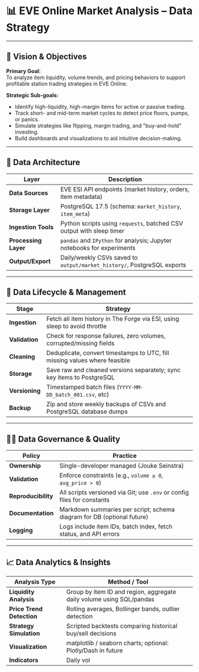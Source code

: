 # 📊 EVE Online Market Analysis – Data Strategy

---

## 🎯 Vision & Objectives

**Primary Goal:**  
To analyze item liquidity, volume trends, and pricing behaviors to support profitable station trading strategies in EVE Online.

**Strategic Sub-goals:**

- Identify high-liquidity, high-margin items for active or passive trading.
- Track short- and mid-term market cycles to detect price floors, pumps, or panics.
- Simulate strategies like flipping, margin trading, and "buy-and-hold" investing.
- Build dashboards and visualizations to aid intuitive decision-making.

---

## 🧱 Data Architecture

| Layer               | Description                                                                 |
|---------------------|-----------------------------------------------------------------------------|
| **Data Sources**     | EVE ESI API endpoints (market history, orders, item metadata)              |
| **Storage Layer**    | PostgreSQL 17.5 (schema: `market_history`, `item_meta`)                    |
| **Ingestion Tools**  | Python scripts using `requests`, batched CSV output with sleep timer       |
| **Processing Layer** | `pandas` and `IPython` for analysis; Jupyter notebooks for experiments     |
| **Output/Export**    | Daily/weekly CSVs saved to `output/market_history/`, PostgreSQL exports    |

---

## 🔄 Data Lifecycle & Management

| Stage         | Strategy                                                                 |
|---------------|--------------------------------------------------------------------------|
| **Ingestion** | Fetch all item history in The Forge via ESI, using sleep to avoid throttle |
| **Validation**| Check for response failures, zero volumes, corrupted/missing fields       |
| **Cleaning**  | Deduplicate, convert timestamps to UTC, fill missing values where feasible |
| **Storage**   | Save raw and cleaned versions separately; sync key items to PostgreSQL    |
| **Versioning**| Timestamped batch files (`YYYY-MM-DD_batch_001.csv`, etc)                 |
| **Backup**    | Zip and store weekly backups of CSVs and PostgreSQL database dumps        |

---

## 🕵️‍♂️ Data Governance & Quality

| Policy              | Practice                                                                |
|---------------------|-------------------------------------------------------------------------|
| **Ownership**        | Single-developer managed (Jouke Seinstra)                              |
| **Validation**       | Enforce constraints (e.g., `volume ≥ 0`, `avg_price > 0`)              |
| **Reproducibility**  | All scripts versioned via Git; use `.env` or config files for constants |
| **Documentation**    | Markdown summaries per script; schema diagram for DB (optional future) |
| **Logging**          | Logs include item IDs, batch index, fetch status, and API errors       |

---

## 📈 Data Analytics & Insights

| Analysis Type           | Method / Tool                                                     |
|--------------------------|-------------------------------------------------------------------|
| **Liquidity Analysis**    | Group by item ID and region, aggregate daily volume using SQL/pandas |
| **Price Trend Detection** | Rolling averages, Bollinger bands, outlier detection              |
| **Strategy Simulation**   | Scripted backtests comparing historical buy/sell decisions         |
| **Visualization**         | matplotlib / seaborn charts; optional: Plotly/Dash in future       |
| **Indicators**            | Daily vol
